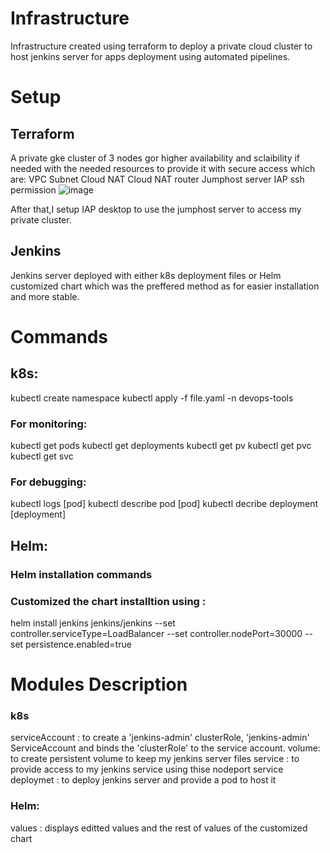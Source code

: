 # Infrastructure

Infrastructure created using terraform to deploy a private cloud cluster to host jenkins server for apps deployment using automated pipelines.

# Setup
## Terraform
A private gke cluster of 3 nodes gor higher availability and sclaibility if needed with the needed resources to provide it with secure access which are:
VPC
Subnet
Cloud NAT
Cloud NAT router
Jumphost server
IAP ssh permission 
![image](https://github.com/Gaser98/Infrastructure/assets/76227165/ee741336-0738-46df-b6c7-6e9192af0e4f)

After that,I setup IAP desktop to use the jumphost server to access my private cluster.
## Jenkins 
Jenkins server deployed with either k8s deployment files or Helm customized chart which was the preffered method as for easier installation and more stable. 

# Commands
## k8s:
kubectl create namespace 
kubectl apply -f file.yaml -n devops-tools
### For monitoring:
kubectl get pods
kubectl get deployments
kubectl get pv 
kubectl get pvc
kubectl get svc 
### For debugging:
kubectl logs [pod]
kubectl describe pod [pod] 
kubectl decribe deployment [deployment]
## Helm:
### Helm installation commands
### Customized the chart installtion using :
helm install jenkins jenkins/jenkins --set controller.serviceType=LoadBalancer --set controller.nodePort=30000 --set persistence.enabled=true
# Modules Description
### k8s
serviceAccount : to create a 'jenkins-admin' clusterRole, 'jenkins-admin' ServiceAccount and binds the 'clusterRole' to the service account.
volume: to create persistent volume to keep my jenkins server files
service : to provide access to my jenkins service using thise nodeport service
deploymet : to deploy jenkins server and provide a pod to host it 
### Helm:
values : displays editted values and the rest of values of the customized chart
